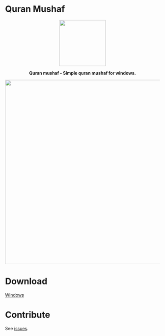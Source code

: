 # Quran Mushaf
<p align="center">
<img src="https://cdn.qurancdn.com/assets/icons/android-chrome-256x256-5ce92ae50dbe024515dae5d9b6e5ca249b8f327018630846c35d0c780a41769b.png" width="150" > 
</p>

<p align="center">
<strong>Quran mushaf - Simple quran mushaf for windows.</strong>
</p>
<p align="center">
<img src="https://github.com/era7imOSS/quran-mushaf/blob/main/Demo.png" width="600">  
</p> 

# Download  

<a href="https://github.com/saidrrh/QuranMushaf/releases/tag/1.0.0" rel="nofollow">Windows</a>

# Contribute  

See [issues](https://github.com/SaidRH/QuranMushaf/issues).







